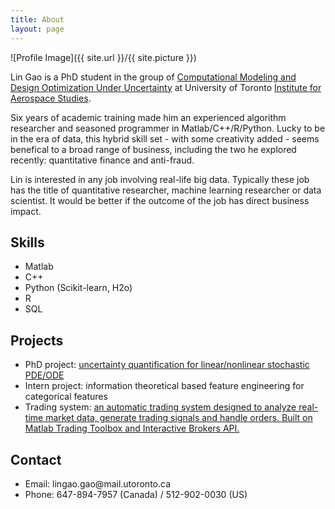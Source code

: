 ```yaml
---
title: About
layout: page
---
```

![Profile Image]({{ site.url }}/{{ site.picture }})

<p>Lin Gao is a PhD student in the group of <a href="http://arrow.utias.utoronto.ca/~pbn/">Computational Modeling and Design Optimization Under Uncertainty</a> at University of Toronto <a href="http://www.utias.utoronto.ca/">Institute for Aerospace Studies</a>.</p>

<p>Six years of academic training made him an experienced algorithm researcher and seasoned programmer in Matlab/C++/R/Python. Lucky to be in the era of data, this hybrid skill set - with some creativity added - seems benefical to a broad range of business, including the two he explored recently: quantitative finance and anti-fraud.</p>

<p>Lin is interested in any job involving real-life big data. Typically these job has the title of quantitative researcher, machine learning researcher or data scientist. It would be better if the outcome of the job has direct business impact.</p>

<h2>Skills</h2>

<ul class="skill-list">
        <li>Matlab</li>
        <li>C++</li>
        <li>Python (Scikit-learn, H2o)</li>
        <li>R</li>
        <li>SQL</li>
</ul>

<h2>Projects</h2>

<ul>
	<li>PhD project: <a href="https://lingao.ca/phd/">uncertainty quantification for linear/nonlinear stochastic PDE/ODE</a></li>
        <li>Intern project: information theoretical based feature engineering for categorical features</a></li>
        <li>Trading system: <a href="https://lingao.ca/trading">an automatic trading system designed to analyze real-time market data, generate trading signals and handle orders. Built on Matlab Trading Toolbox and Interactive Brokers API.</a></li>
</ul>

<h2>Contact</h2>

<ul>
        <li>Email: lingao.gao@mail.utoronto.ca </li>
	<li>Phone: 647-894-7957 (Canada) / 512-902-0030 (US) </li>
</ul>
